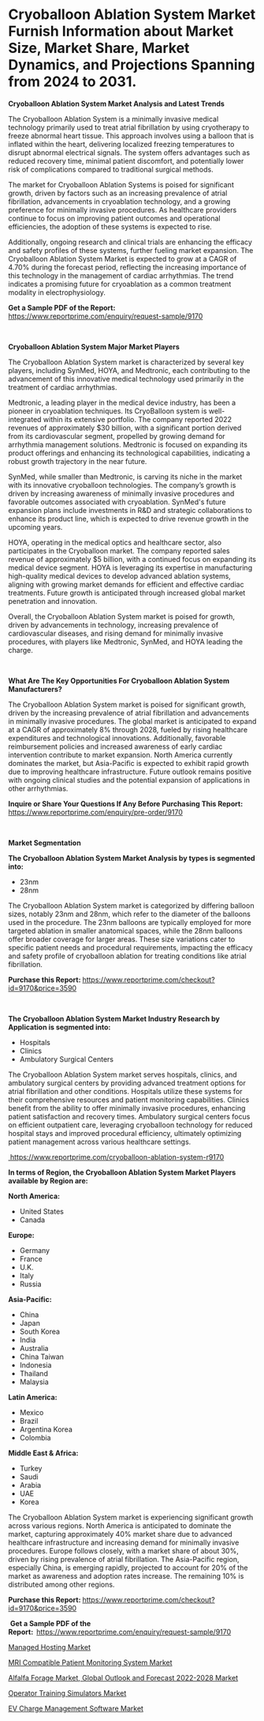 <p><h1>Cryoballoon Ablation System Market Furnish Information about Market Size, Market Share, Market Dynamics, and Projections Spanning from 2024 to 2031.</h1></p><p><strong>Cryoballoon Ablation System Market Analysis and Latest Trends</strong></p>
<p><p>The Cryoballoon Ablation System is a minimally invasive medical technology primarily used to treat atrial fibrillation by using cryotherapy to freeze abnormal heart tissue. This approach involves using a balloon that is inflated within the heart, delivering localized freezing temperatures to disrupt abnormal electrical signals. The system offers advantages such as reduced recovery time, minimal patient discomfort, and potentially lower risk of complications compared to traditional surgical methods.</p><p>The market for Cryoballoon Ablation Systems is poised for significant growth, driven by factors such as an increasing prevalence of atrial fibrillation, advancements in cryoablation technology, and a growing preference for minimally invasive procedures. As healthcare providers continue to focus on improving patient outcomes and operational efficiencies, the adoption of these systems is expected to rise.</p><p>Additionally, ongoing research and clinical trials are enhancing the efficacy and safety profiles of these systems, further fueling market expansion. The Cryoballoon Ablation System Market is expected to grow at a CAGR of 4.70% during the forecast period, reflecting the increasing importance of this technology in the management of cardiac arrhythmias. The trend indicates a promising future for cryoablation as a common treatment modality in electrophysiology.</p></p>
<p><strong>Get a Sample PDF of the Report:&nbsp;</strong> <a href="https://www.reportprime.com/enquiry/request-sample/9170">https://www.reportprime.com/enquiry/request-sample/9170</a></p>
<p>&nbsp;</p>
<p><strong>Cryoballoon Ablation System Major Market Players</strong></p>
<p><p>The Cryoballoon Ablation System market is characterized by several key players, including SynMed, HOYA, and Medtronic, each contributing to the advancement of this innovative medical technology used primarily in the treatment of cardiac arrhythmias.</p><p>Medtronic, a leading player in the medical device industry, has been a pioneer in cryoablation techniques. Its CryoBalloon system is well-integrated within its extensive portfolio. The company reported 2022 revenues of approximately $30 billion, with a significant portion derived from its cardiovascular segment, propelled by growing demand for arrhythmia management solutions. Medtronic is focused on expanding its product offerings and enhancing its technological capabilities, indicating a robust growth trajectory in the near future.</p><p>SynMed, while smaller than Medtronic, is carving its niche in the market with its innovative cryoballoon technologies. The company’s growth is driven by increasing awareness of minimally invasive procedures and favorable outcomes associated with cryoablation. SynMed's future expansion plans include investments in R&D and strategic collaborations to enhance its product line, which is expected to drive revenue growth in the upcoming years.</p><p>HOYA, operating in the medical optics and healthcare sector, also participates in the Cryoballoon market. The company reported sales revenue of approximately $5 billion, with a continued focus on expanding its medical device segment. HOYA is leveraging its expertise in manufacturing high-quality medical devices to develop advanced ablation systems, aligning with growing market demands for efficient and effective cardiac treatments. Future growth is anticipated through increased global market penetration and innovation.</p><p>Overall, the Cryoballoon Ablation System market is poised for growth, driven by advancements in technology, increasing prevalence of cardiovascular diseases, and rising demand for minimally invasive procedures, with players like Medtronic, SynMed, and HOYA leading the charge.</p></p>
<p>&nbsp;</p>
<p><strong>What Are The Key Opportunities For Cryoballoon Ablation System Manufacturers?</strong></p>
<p><p>The Cryoballoon Ablation System market is poised for significant growth, driven by the increasing prevalence of atrial fibrillation and advancements in minimally invasive procedures. The global market is anticipated to expand at a CAGR of approximately 8% through 2028, fueled by rising healthcare expenditures and technological innovations. Additionally, favorable reimbursement policies and increased awareness of early cardiac intervention contribute to market expansion. North America currently dominates the market, but Asia-Pacific is expected to exhibit rapid growth due to improving healthcare infrastructure. Future outlook remains positive with ongoing clinical studies and the potential expansion of applications in other arrhythmias.</p></p>
<p><strong>Inquire or Share Your Questions If Any Before Purchasing This Report:</strong> <a href="https://www.reportprime.com/enquiry/pre-order/9170">https://www.reportprime.com/enquiry/pre-order/9170</a></p>
<p>&nbsp;</p>
<p><strong>Market Segmentation</strong></p>
<p><strong>The Cryoballoon Ablation System Market Analysis by types is segmented into:</strong></p>
<p><ul><li>23nm</li><li>28nm</li></ul></p>
<p><p>The Cryoballoon Ablation System market is categorized by differing balloon sizes, notably 23nm and 28nm, which refer to the diameter of the balloons used in the procedure. The 23nm balloons are typically employed for more targeted ablation in smaller anatomical spaces, while the 28nm balloons offer broader coverage for larger areas. These size variations cater to specific patient needs and procedural requirements, impacting the efficacy and safety profile of cryoballoon ablation for treating conditions like atrial fibrillation.</p></p>
<p><strong>Purchase this Report:&nbsp;</strong><a href="https://www.reportprime.com/checkout?id=9170&price=3590">https://www.reportprime.com/checkout?id=9170&price=3590</a></p>
<p>&nbsp;</p>
<p><strong>The Cryoballoon Ablation System Market Industry Research by Application is segmented into:</strong></p>
<p><ul><li>Hospitals</li><li>Clinics</li><li>Ambulatory Surgical Centers</li></ul></p>
<p><p>The Cryoballoon Ablation System market serves hospitals, clinics, and ambulatory surgical centers by providing advanced treatment options for atrial fibrillation and other conditions. Hospitals utilize these systems for their comprehensive resources and patient monitoring capabilities. Clinics benefit from the ability to offer minimally invasive procedures, enhancing patient satisfaction and recovery times. Ambulatory surgical centers focus on efficient outpatient care, leveraging cryoballoon technology for reduced hospital stays and improved procedural efficiency, ultimately optimizing patient management across various healthcare settings.</p></p>
<p><a href="https://www.reportprime.com/cryoballoon-ablation-system-r9170">&nbsp;https://www.reportprime.com/cryoballoon-ablation-system-r9170</a></p>
<p><strong>In terms of Region, the Cryoballoon Ablation System Market Players available by Region are:</strong></p>
<p>
    <p> <strong> North America: </strong>
        <ul>
            <li>United States</li>
            <li>Canada</li>
        </ul>
        </p> 
    <p> <strong> Europe: </strong>
        <ul>
            <li>Germany</li>
            <li>France</li>
            <li>U.K.</li>
            <li>Italy</li>
            <li>Russia</li>
        </ul>
        </p> 
    <p> <strong> Asia-Pacific: </strong>
        <ul>
            <li>China</li>
            <li>Japan</li>
            <li>South Korea</li>
            <li>India</li>
            <li>Australia</li>
            <li>China Taiwan</li>
            <li>Indonesia</li>
            <li>Thailand</li>
            <li>Malaysia</li>
        </ul>
        </p> 
    <p> <strong> Latin America: </strong>
        <ul>
            <li>Mexico</li>
            <li>Brazil</li>
            <li>Argentina Korea</li>
            <li>Colombia</li>
        </ul>
        </p> 
    <p> <strong> Middle East & Africa: </strong>
        <ul>
            <li>Turkey</li>
            <li>Saudi</li>
            <li>Arabia</li>
            <li>UAE</li>
            <li>Korea</li>
        </ul>
    </p>
    </p>
<p><p>The Cryoballoon Ablation System market is experiencing significant growth across various regions. North America is anticipated to dominate the market, capturing approximately 40% market share due to advanced healthcare infrastructure and increasing demand for minimally invasive procedures. Europe follows closely, with a market share of about 30%, driven by rising prevalence of atrial fibrillation. The Asia-Pacific region, especially China, is emerging rapidly, projected to account for 20% of the market as awareness and adoption rates increase. The remaining 10% is distributed among other regions.</p></p>
<p><strong>Purchase this Report: </strong><a href="https://www.reportprime.com/checkout?id=9170&price=3590">https://www.reportprime.com/checkout?id=9170&price=3590</a></p>
<p>&nbsp;<strong>Get a Sample PDF of the Report:&nbsp;&nbsp;</strong><a href="https://www.reportprime.com/enquiry/request-sample/9170">https://www.reportprime.com/enquiry/request-sample/9170</a></p>
<p><strong></strong></p>
<p><p><a href="https://www.linkedin.com/pulse/managed-hosting-market-evolution-global-trends-regional-dynamics-ejw3e?trackingId=57whd7lTSQqXIqZ2ehUbXg%3D%3D">Managed Hosting Market</a></p><p><a href="https://github.com/mabutironaldo/Market-Research-Report-List-6/blob/main/mri-compatible-patient-monitoring-system-market.md">MRI Compatible Patient Monitoring System Market</a></p><p><a href="https://medium.com/@colin.burgess8756/the-alfalfa-forage-market-global-outlook-and-forecast-2022-2028-market-insights-report-offers-an-b4eb998f825f?postPublishedType=initial">Alfalfa Forage Market, Global Outlook and Forecast 2022-2028 Market</a></p><p><a href="https://www.linkedin.com/pulse/operator-training-simulators-market-trends-regional-insights-7nqkc?trackingId=xtnOSsnGRe%2BNeJ2E%2FDi3rQ%3D%3D">Operator Training Simulators Market</a></p><p><a href="https://issuu.com/reportprime-2/docs/ev-charge-management-software-marke_0b3de4154ee880">EV Charge Management Software Market</a></p></p>